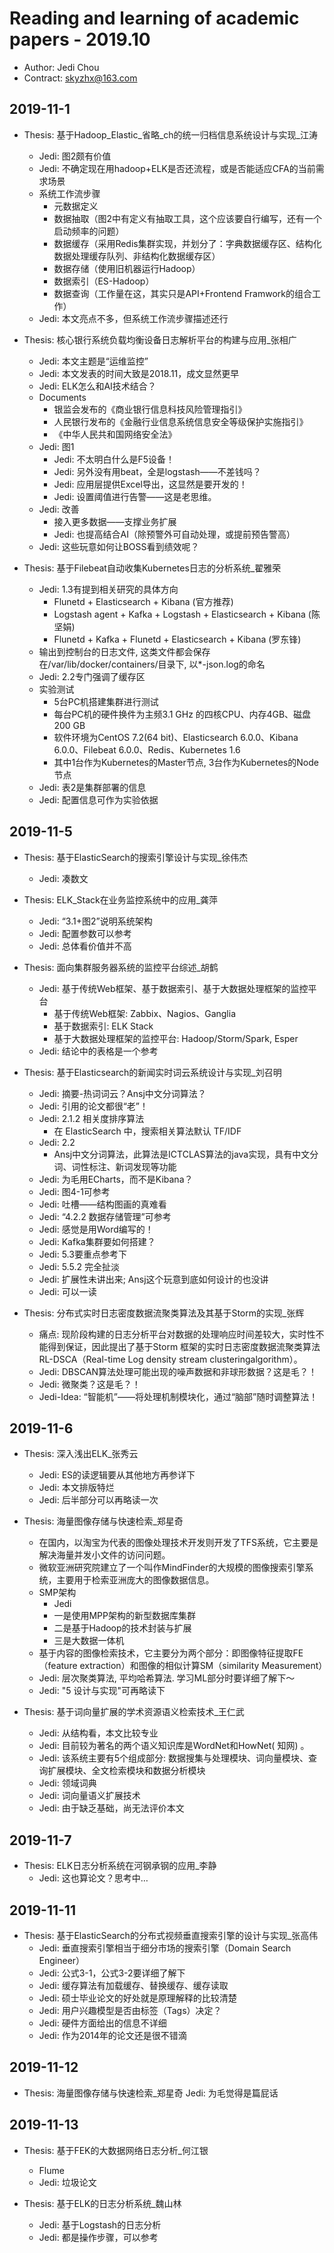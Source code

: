 # Reading and learning of academic papers - 2019.10

* Author: Jedi Chou
* Contract: skyzhx@163.com

## 2019-11-1

* Thesis: 基于Hadoop_Elastic_省略_ch的统一归档信息系统设计与实现_江涛
  * Jedi: 图2颇有价值
  * Jedi: 不确定现在用hadoop+ELK是否还流程，或是否能适应CFA的当前需求场景
  * 系统工作流步骤
    * 元数据定义
    * 数据抽取（图2中有定义有抽取工具，这个应该要自行编写，还有一个启动频率的问题）
    * 数据缓存（采用Redis集群实现，并划分了：字典数据缓存区、结构化数据处理缓存队列、非结构化数据缓存区）
    * 数据存储（使用旧机器运行Hadoop）
    * 数据索引（ES-Hadoop）
    * 数据查询（工作量在这，其实只是API+Frontend Framwork的组合工作）
  * Jedi: 本文亮点不多，但系统工作流步骤描述还行

* Thesis: 核心银行系统负载均衡设备日志解析平台的构建与应用_张相广
  * Jedi: 本文主题是“运维监控”
  * Jedi: 本文发表的时间大致是2018.11，成文显然更早
  * Jedi: ELK怎么和AI技术结合？
  * Documents
    * 银监会发布的《商业银行信息科技风险管理指引》
    * 人民银行发布的《金融行业信息系统信息安全等级保护实施指引》
    * 《中华人民共和国网络安全法》
  * Jedi: 图1
    * Jedi: 不太明白什么是F5设备！
    * Jedi: 另外没有用beat，全是logstash——不差钱吗？
    * Jedi: 应用层提供Excel导出，这显然是要开发的！
    * Jedi: 设置阈值进行告警——这是老思维。
  * Jedi: 改善
    * 接入更多数据——支撑业务扩展
    * Jedi: 也提高结合AI（除预警外可自动处理，或提前预告警高）
  * Jedi: 这些玩意如何让BOSS看到绩效呢？

* Thesis: 基于Filebeat自动收集Kubernetes日志的分析系统_翟雅荣
  * Jedi: 1.3有提到相关研究的具体方向
    * Flunetd + Elasticsearch + Kibana (官方推荐)
    * Logstash agent + Kafka + Logstash + Elasticsearch + Kibana (陈坚娟)
    * Flunetd + Kafka + Flunetd + Elasticsearch + Kibana (罗东锋)
  * 输出到控制台的日志文件, 这类文件都会保存在/var/lib/docker/containers/目录下, 以*-json.log的命名
  * Jedi: 2.2专门强调了缓存区
  * 实验测试
    * 5台PC机搭建集群进行测试
    * 每台PC机的硬件换件为主频3.1 GHz 的四核CPU、内存4GB、磁盘200 GB
    * 软件环境为CentOS 7.2(64 bit)、Elasticsearch 6.0.0、Kibana 6.0.0、Filebeat 6.0.0、Redis、Kubernetes 1.6
    * 其中1台作为Kubernetes的Master节点, 3台作为Kubernetes的Node节点
  * Jedi: 表2是集群部署的信息
  * Jedi: 配置信息可作为实验依据

## 2019-11-5

* Thesis: 基于ElasticSearch的搜索引擎设计与实现_徐伟杰
  * Jedi: 凑数文

* Thesis: ELK_Stack在业务监控系统中的应用_龚萍
  * Jedi: “3.1+图2”说明系统架构
  * Jedi: 配置参数可以参考
  * Jedi: 总体看价值并不高

* Thesis: 面向集群服务器系统的监控平台综述_胡鹤
  * Jedi: 基于传统Web框架、基于数据索引、基于大数据处理框架的监控平台
    * 基于传统Web框架: Zabbix、Nagios、Ganglia
    * 基于数据索引: ELK Stack
    * 基于大数据处理框架的监控平台: Hadoop/Storm/Spark, Esper
  * Jedi: 结论中的表格是一个参考

* Thesis: 基于Elasticsearch的新闻实时词云系统设计与实现_刘召明
  * Jedi: 摘要-热词词云？Ansj中文分词算法？
  * Jedi: 引用的论文都很“老”！
  * Jedi: 2.1.2 相关度排序算法
    * 在 ElasticSearch 中，搜索相关算法默认 TF/IDF
  * Jedi: 2.2
    * Ansj中文分词算法，此算法是ICTCLAS算法的java实现，具有中文分词、词性标注、新词发现等功能
  * Jedi: 为毛用ECharts，而不是Kibana？
  * Jedi: 图4-1可参考
  * Jedi: 吐槽——结构图画的真难看
  * Jedi: “4.2.2 数据存储管理”可参考
  * Jedi: 感觉是用Word编写的！
  * Jedi: Kafka集群要如何搭建？
  * Jedi: 5.3要重点参考下
  * Jedi: 5.5.2 完全扯淡
  * Jedi: 扩展性未讲出来; Ansj这个玩意到底如何设计的也没讲
  * Jedi: 可以一读

* Thesis: 分布式实时日志密度数据流聚类算法及其基于Storm的实现_张辉
  * 痛点: 现阶段构建的日志分析平台对数据的处理响应时间差较大，实时性不能得到保证，因此提出了基于Storm 框架的实时日志密度数据流聚类算法RL-DSCA（Real-time Log density stream clusteringalgorithm）。
  * Jedi: DBSCAN算法处理可能出现的噪声数据和非球形数据？这是毛？！
  * Jedi: 微聚类？这是毛？！
  * Jedi-Idea: “智能机”——将处理机制模块化，通过“脑部”随时调整算法！

## 2019-11-6

* Thesis: 深入浅出ELK_张秀云
  * Jedi: ES的读逻辑要从其他地方再参详下
  * Jedi: 本文排版特烂
  * Jedi: 后半部分可以再略读一次

* Thesis: 海量图像存储与快速检索_郑星奇
  * 在国内，以淘宝为代表的图像处理技术开发则开发了TFS系统，它主要是解决海量并发小文件的访问问题。
  * 微软亚洲研究院建立了一个叫作MindFinder的大规模的图像搜索引擎系统，主要用于检索亚洲庞大的图像数据信息。
  * SMP架构
    * Jedi
    * 一是使用MPP架构的新型数据库集群
    * 二是基于Hadoop的技术封装与扩展
    * 三是大数据一体机
  * 基于内容的图像检索技术，它主要分为两个部分：即图像特征提取FE（feature extraction）和图像的相似计算SM（similarity Measurement）
  * Jedi: 层次聚类算法, 平均哈希算法. 学习ML部分时要详细了解下～
  * Jedi: "5 设计与实现"可再略读下

* Thesis: 基于词向量扩展的学术资源语义检索技术_王仁武
  * Jedi: 从结构看，本文比较专业
  * Jedi: 目前较为著名的两个语义知识库是WordNet和HowNet( 知网) 。
  * Jedi: 该系统主要有5个组成部分: 数据搜集与处理模块、词向量模块、查询扩展模块、全文检索模块和数据分析模块
  * Jedi: 领域词典
  * Jedi: 词向量语义扩展技术
  * Jedi: 由于缺乏基础，尚无法评价本文

## 2019-11-7

* Thesis: ELK日志分析系统在河钢承钢的应用_李静
  * Jedi: 这也算论文？思考中…

## 2019-11-11

* Thesis: 基于ElasticSearch的分布式视频垂直搜索引擎的设计与实现_张高伟
  * Jedi: 垂直搜索引擎相当于细分市场的搜索引擎（Domain Search Engineer）
  * Jedi: 公式3-1，公式3-2要详细了解下
  * Jedi: 缓存算法有加载缓存、替换缓存、缓存读取
  * Jedi: 硕士毕业论文的好处就是原理解释的比较清楚
  * Jedi: 用户兴趣模型是否由标签（Tags）决定？
  * Jedi: 硬件方面给出的信息不详细
  * Jedi: 作为2014年的论文还是很不错滴

## 2019-11-12

* Thesis: 海量图像存储与快速检索_郑星奇
  Jedi: 为毛觉得是篇屁话

## 2019-11-13

* Thesis: 基于FEK的大数据网络日志分析_何江银
  * Flume
  * Jedi: 垃圾论文

* Thesis: 基于ELK的日志分析系统_魏山林
  * Jedi: 基于Logstash的日志分析
  * Jedi: 都是操作步骤，可以参考
